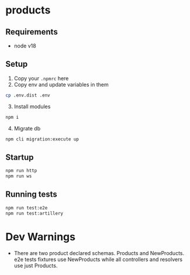 # products

## Requirements

- node v18

## Setup

1. Copy your `.npmrc` here 
2. Copy env and update variables in them
```bash
cp .env.dist .env
```
3. Install modules
```bash
npm i
```
4. Migrate db
```bash
npm cli migration:execute up
```
## Startup
```bash
npm run http
npm run ws
```

## Running tests

```bash
npm run test:e2e
npm run test:artillery
```
# Dev Warnings
- There are two product declared schemas. Products and NewProducts. e2e tests fixtures use NewProducts while all controllers and resolvers use just Products.
